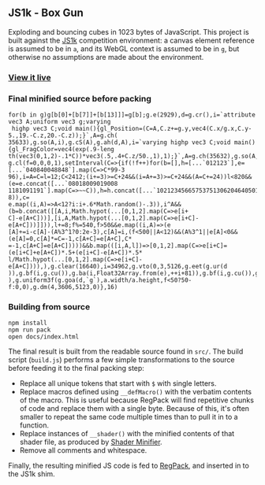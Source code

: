 ## JS1k - Box Gun

Exploding and bouncing cubes in 1023 bytes of JavaScript. This project is built against the [JS1k](https://js1k.com/) competition environment: a canvas element reference is assumed to be in `a`, and its WebGL context is assumed to be in `g`, but otherwise no assumptions are made about the environment.

### [View it live](https://jaburns.github.io/js1k-box-gun/)

### Final minified source before packing
``` 
for(b in g)g[b[0]+[b[7]]+[b[13]]]=g[b];g.e(2929),d=g.cr(),i=`attribute vec3 A;uniform vec3 g;varying
 highp vec3 C;void main(){gl_Position=(C=A,C.z+=g.y,vec4(C.x/g.x,C.y-5.,19.-C.z,20.-C.z));}`,A=g.ch(
35633),g.so(A,i),g.cS(A),g.ah(d,A),i=`varying highp vec3 C;void main(){gl_FragColor=vec4(exp(.9-leng
th(vec3(0,1,2)-.1*C))*vec3(.5,.4+C.z/50.,1),1);}`,A=g.ch(35632),g.so(A,i),g.cS(A),g.ah(d,A),g.lg(d),
g.cl(f=0,0,0,1),setInterval(C=>{if(!f++)for(b=[],h=[...`012123`],e=[...`040840048848`].map(C=>C*99-3
96),i=A=C=l=12;C<2412;(i+=3)>=C+24&&(i=A+=3)>=C+24&&(A=C+=24))l<820&&(e=e.concat([...`08018009019008
1181091191`].map(C=>~~C)),h=h.concat([...`102123456657537513062046405015267732`].map(C=>~~C+l-8)),c=
e.map((i,A)=>A<12?i:i+.6*Math.random()-.3)),i^A&&(b=b.concat([[A,i,Math.hypot(...[0,1,2].map(C=>e[i+
C]-e[A+C]))],[i,A,Math.hypot(...[0,1,2].map(C=>e[i+C]-e[A+C]))]])),l+=8;f%=540,f>50&&e.map((i,A)=>(e
[A]+=i-c[A]-(A%3^1?0:2e-3),c[A]=i,(f<500||A<12)&&(A%3^1||e[A]<0&&(e[A]=0,c[A]*=C=-1,c[A+C]=e[A+C],C*
=-1,c[A+C]=e[A+C]))))&&b.map(([i,A,l])=>[0,1,2].map(C=>e[i+C]=(e[i+C]+e[A+C])*.5+(e[i+C]-e[A+C])*.5*
l/Math.hypot(...[0,1,2].map(C=>e[i+C]-e[A+C]))),),g.clear(16640),i=34962,g.vto(0,3,5126,g.eet(g.ur(d
)),g.bf(i,g.cu()),g.ba(i,Float32Array.from(e),++i+81)),g.bf(i,g.cu()),g.ba(i,Int16Array.from(h),i+81
),g.uniform3f(g.goa(d,`g`),a.width/a.height,f<50?50-f:0,0),g.dm(4,3606,5123,0)},16)
```

### Building from source

```
npm install
npm run pack
open docs/index.html
```

The final result is built from the readable source found in `src/`. The build script (`build.js`) performs a few simple transformations to the source before feeding it to the final packing step:

 - Replace all unique tokens that start with `$` with single letters.
 - Replace macros defined using `__defMacro()` with the verbatim contents of the macro. This is useful because RegPack will find repetitive chunks of code and replace them with a single byte. Because of this, it's often smaller to repeat the same code multiple times than to pull it in to a function.
 - Replace instances of `__shader()` with the minified contents of that shader file, as produced by [Shader Minifier](http://www.ctrl-alt-test.fr/glsl-minifier/).
 - Remove all comments and whitespace. 

Finally, the resulting minified JS code is fed to [RegPack](https://github.com/Siorki/RegPack), and inserted in to the JS1k shim.
